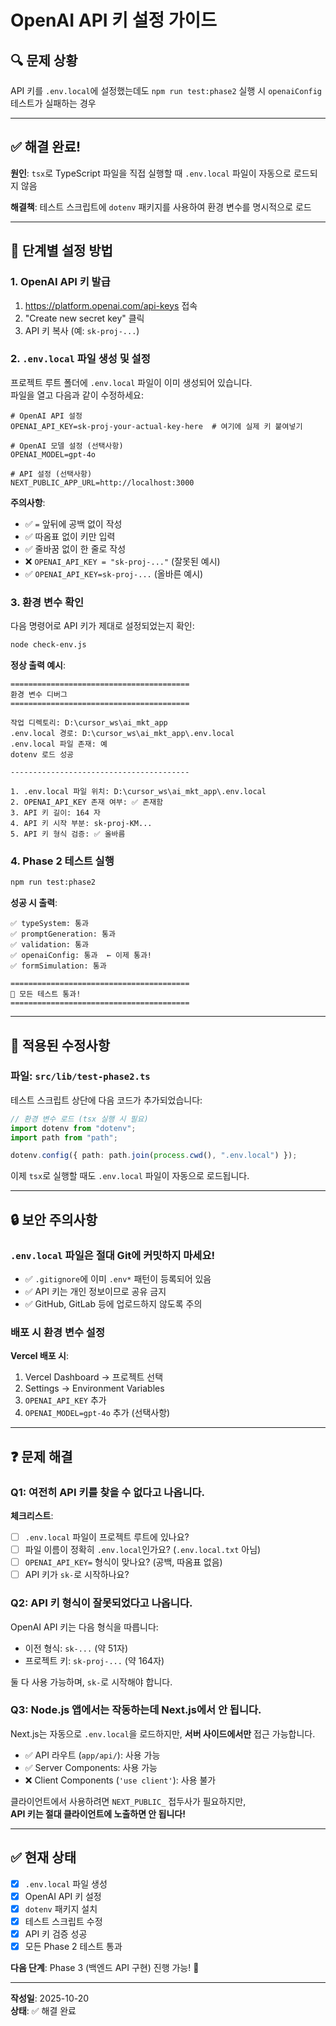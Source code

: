 # OpenAI API 키 설정 가이드

## 🔍 문제 상황

API 키를 `.env.local`에 설정했는데도 `npm run test:phase2` 실행 시 `openaiConfig` 테스트가 실패하는 경우

---

## ✅ 해결 완료!

**원인**: `tsx`로 TypeScript 파일을 직접 실행할 때 `.env.local` 파일이 자동으로 로드되지 않음

**해결책**: 테스트 스크립트에 `dotenv` 패키지를 사용하여 환경 변수를 명시적으로 로드

---

## 📝 단계별 설정 방법

### 1. OpenAI API 키 발급

1. https://platform.openai.com/api-keys 접속
2. "Create new secret key" 클릭
3. API 키 복사 (예: `sk-proj-...`)

### 2. `.env.local` 파일 생성 및 설정

프로젝트 루트 폴더에 `.env.local` 파일이 이미 생성되어 있습니다.  
파일을 열고 다음과 같이 수정하세요:

```env
# OpenAI API 설정
OPENAI_API_KEY=sk-proj-your-actual-key-here  # 여기에 실제 키 붙여넣기

# OpenAI 모델 설정 (선택사항)
OPENAI_MODEL=gpt-4o

# API 설정 (선택사항)
NEXT_PUBLIC_APP_URL=http://localhost:3000
```

**주의사항**:
- ✅ `=` 앞뒤에 공백 없이 작성
- ✅ 따옴표 없이 키만 입력
- ✅ 줄바꿈 없이 한 줄로 작성
- ❌ `OPENAI_API_KEY = "sk-proj-..."` (잘못된 예시)
- ✅ `OPENAI_API_KEY=sk-proj-...` (올바른 예시)

### 3. 환경 변수 확인

다음 명령어로 API 키가 제대로 설정되었는지 확인:

```bash
node check-env.js
```

**정상 출력 예시**:
```
========================================
환경 변수 디버그
========================================

작업 디렉토리: D:\cursor_ws\ai_mkt_app
.env.local 경로: D:\cursor_ws\ai_mkt_app\.env.local
.env.local 파일 존재: 예
dotenv 로드 성공

----------------------------------------

1. .env.local 파일 위치: D:\cursor_ws\ai_mkt_app\.env.local
2. OPENAI_API_KEY 존재 여부: ✅ 존재함
3. API 키 길이: 164 자
4. API 키 시작 부분: sk-proj-KM...
5. API 키 형식 검증: ✅ 올바름
```

### 4. Phase 2 테스트 실행

```bash
npm run test:phase2
```

**성공 시 출력**:
```
✅ typeSystem: 통과
✅ promptGeneration: 통과
✅ validation: 통과
✅ openaiConfig: 통과  ← 이제 통과!
✅ formSimulation: 통과

========================================
🎉 모든 테스트 통과!
========================================
```

---

## 🔧 적용된 수정사항

### 파일: `src/lib/test-phase2.ts`

테스트 스크립트 상단에 다음 코드가 추가되었습니다:

```typescript
// 환경 변수 로드 (tsx 실행 시 필요)
import dotenv from "dotenv";
import path from "path";

dotenv.config({ path: path.join(process.cwd(), ".env.local") });
```

이제 `tsx`로 실행할 때도 `.env.local` 파일이 자동으로 로드됩니다.

---

## 🔒 보안 주의사항

### `.env.local` 파일은 절대 Git에 커밋하지 마세요!

- ✅ `.gitignore`에 이미 `.env*` 패턴이 등록되어 있음
- ✅ API 키는 개인 정보이므로 공유 금지
- ✅ GitHub, GitLab 등에 업로드하지 않도록 주의

### 배포 시 환경 변수 설정

**Vercel 배포 시**:
1. Vercel Dashboard → 프로젝트 선택
2. Settings → Environment Variables
3. `OPENAI_API_KEY` 추가
4. `OPENAI_MODEL=gpt-4o` 추가 (선택사항)

---

## ❓ 문제 해결

### Q1: 여전히 API 키를 찾을 수 없다고 나옵니다.

**체크리스트**:
- [ ] `.env.local` 파일이 프로젝트 루트에 있나요?
- [ ] 파일 이름이 정확히 `.env.local`인가요? (`.env.local.txt` 아님)
- [ ] `OPENAI_API_KEY=` 형식이 맞나요? (공백, 따옴표 없음)
- [ ] API 키가 `sk-`로 시작하나요?

### Q2: API 키 형식이 잘못되었다고 나옵니다.

OpenAI API 키는 다음 형식을 따릅니다:
- 이전 형식: `sk-...` (약 51자)
- 프로젝트 키: `sk-proj-...` (약 164자)

둘 다 사용 가능하며, `sk-`로 시작해야 합니다.

### Q3: Node.js 앱에서는 작동하는데 Next.js에서 안 됩니다.

Next.js는 자동으로 `.env.local`을 로드하지만, **서버 사이드에서만** 접근 가능합니다.

- ✅ API 라우트 (`app/api/`): 사용 가능
- ✅ Server Components: 사용 가능
- ❌ Client Components (`'use client'`): 사용 불가

클라이언트에서 사용하려면 `NEXT_PUBLIC_` 접두사가 필요하지만,  
**API 키는 절대 클라이언트에 노출하면 안 됩니다!**

---

## ✅ 현재 상태

- [x] `.env.local` 파일 생성
- [x] OpenAI API 키 설정
- [x] `dotenv` 패키지 설치
- [x] 테스트 스크립트 수정
- [x] API 키 검증 성공
- [x] 모든 Phase 2 테스트 통과

**다음 단계**: Phase 3 (백엔드 API 구현) 진행 가능! 🚀

---

**작성일**: 2025-10-20  
**상태**: ✅ 해결 완료

